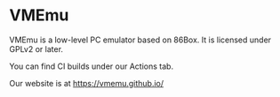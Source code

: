 VMEmu
=====

VMEmu is a low-level PC emulator based on 86Box.
It is licensed under GPLv2 or later.

You can find CI builds under our Actions tab.

Our website is at https://vmemu.github.io/